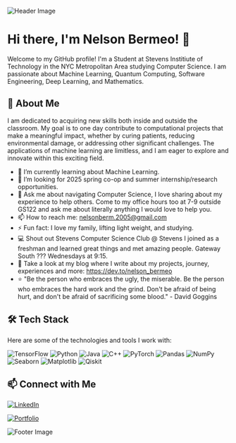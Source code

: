 ![Header Image](https://www.stevens.edu/_next/image?url=https%3A%2F%2Fimages.ctfassets.net%2Fmviowpldu823%2F6PIQaMyacd17eDN3M91T9P%2Fa8b5ae5daff3e444d8be58b320c20682%2F332_0001.jpg%3Fw%3D2400%26h%3D1350%26f%3Dcenter%26q%3D80%26fit%3Dfill&w=2400&q=80)

# Hi there, I'm Nelson Bermeo! 👋

Welcome to my GitHub profile! I'm a Student at Stevens Institiute of Technology in the NYC Metropolitan Area studying Computer Science. I am passionate about Machine Learning, Quantum Computing, Software Engineering, Deep Learning, and Mathematics.

## 🚀 About Me

I am dedicated to acquiring new skills both inside and outside the classroom. My goal is to one day contribute to computational projects that make a meaningful impact, whether by curing patients, reducing environmental damage, or addressing other significant challenges. The applications of machine learning are limitless, and I am eager to explore and innovate within this exciting field.

- 🌱 I’m currently learning about Machine Learning.
- 👯 I’m looking for 2025 spring co-op and summer internship/research opportunities.
- 💬 Ask me about navigating Computer Science, I love sharing about my experience to help others. Come to my office hours too at 7-9 outside GS122 and ask me about literally anything I would love to help you. 
- 📫 How to reach me: nelsonberm.2005@gmail.com
- ⚡ Fun fact: I love my family, lifting light weight, and studying.
- 💻 Shout out Stevens Computer Science Club @ Stevens I joined as a freshman and learned great things and met amazing people. Gateway South ??? Wednesdays at 9:15.
- 📝 Take a look at my blog where I write about my projects, journey, experiences and more: https://dev.to/nelson_bermeo
- ⭐ "Be the person who embraces the ugly, the miserable. Be the person who embraces the hard work and the grind. Don't be afraid of being hurt, and don't be afraid of sacrificing some blood." - David Goggins


## 🛠️ Tech Stack

Here are some of the technologies and tools I work with:

![TensorFlow](https://img.shields.io/badge/-TensorFlow-333333?style=flat&logo=tensorflow)
![Python](https://img.shields.io/badge/-Python-333333?style=flat&logo=python)
![Java](https://img.shields.io/badge/-Java-333333?style=flat&logo=java&logoColor=007396)
![C++](https://img.shields.io/badge/-C++-333333?style=flat&logo=c%2B%2B&logoColor=00599C)
![PyTorch](https://img.shields.io/badge/-PyTorch-333333?style=flat&logo=pytorch)
![Pandas](https://img.shields.io/badge/-Pandas-333333?style=flat&logo=pandas)
![NumPy](https://img.shields.io/badge/-NumPy-333333?style=flat&logo=numpy)
![Seaborn](https://img.shields.io/badge/-Seaborn-333333?style=flat&logo=python)
![Matplotlib](https://img.shields.io/badge/-Matplotlib-333333?style=flat&logo=python)
![Qiskit](https://img.shields.io/badge/-Qiskit-333333?style=flat&logo=ibm)

## 📫 Connect with Me

[![LinkedIn](https://img.shields.io/badge/-LinkedIn-333333?style=flat&logo=linkedin&logoColor=0077B5)](https://www.linkedin.com/in/nelson-bermeo-9118b11ba/)

[![Portfolio](https://img.shields.io/badge/-Portfolio-333333?style=flat&logo=google-chrome&logoColor=white)](https://nelsonbermeo.com)

![Footer Image](https://www.repsol.com/content/dam/repsol-corporate/es/energia-e-innovacion/machine-learning-cabecera.jpg.transform/rp-rendition-md/image.jpg)


